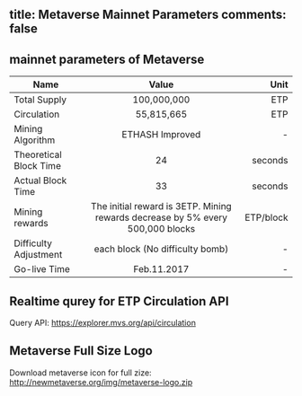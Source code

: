 title: Metaverse Mainnet Parameters
comments: false
---

## mainnet parameters of Metaverse
| Name | Value | Unit |
| -------------| :-----:| -----: |
| Total Supply| 100,000,000   |ETP|
| Circulation | 55,815,665 |ETP|
| Mining Algorithm | ETHASH Improved |-|
| Theoretical Block Time | 24  |seconds|
| Actual Block Time | 33  |seconds|
| Mining rewards | The initial reward is 3ETP. Mining rewards decrease by 5% every 500,000 blocks | ETP/block|
| Difficulty Adjustment | each block (No difficulty bomb) | - |
| Go-live Time | Feb.11.2017 | - |

## Realtime qurey for ETP Circulation API
Query API: https://explorer.mvs.org/api/circulation

## Metaverse Full Size Logo
Download metaverse icon for full zize:
<http://newmetaverse.org/img/metaverse-logo.zip>
